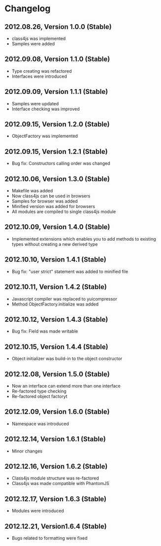 # Changelog

## 2012.08.26, Version 1.0.0 (Stable)

* class4js was implemented
* Samples were added

## 2012.09.08, Version 1.1.0 (Stable)

* Type creating was refactored
* Interfaces were introduced

## 2012.09.09, Version 1.1.1 (Stable)

* Samples were updated
* Interface checking was improved

## 2012.09.15, Version 1.2.0 (Stable)

* ObjectFactory was implemented

## 2012.09.15, Version 1.2.1 (Stable)

* Bug fix: Constructors calling order was changed

## 2012.10.06, Version 1.3.0 (Stable)

* Makefile was added
* Now class4js can be used in browsers
* Samples for browser was added
* Minified version was added for browsers
* All modules are compiled to single class4js module

## 2012.10.09, Version 1.4.0 (Stable)

* Implemented extensions which enables you to add methods to existing types without creating a new derived type 

## 2012.10.10, Version 1.4.1 (Stable)

* Bug fix: "user strict" statement was added to minified file

## 2012.10.11, Version 1.4.2 (Stable)

* Javascript compiler was replaced to yuicompressor
* Method ObjectFactory.initialize was added

## 2012.10.12, Version 1.4.3 (Stable)

* Bug fix: Field was made writable

## 2012.10.15, Version 1.4.4 (Stable)

* Object initializer was build-in to the object constructor 

## 2012.12.08, Version 1.5.0 (Stable)

* Now an interface can extend more than one interface
* Re-factored type checking
* Re-factored object factoryt 

## 2012.12.09, Version 1.6.0 (Stable)

* Namespace was introduced

## 2012.12.14, Version 1.6.1 (Stable)

* Minor changes

## 2012.12.16, Version 1.6.2 (Stable)

* Class4js module structure was re-factored
* Class4js was made compatible with PhantomJS

## 2012.12.17, Version 1.6.3 (Stable)

* Modules were introduced

## 2012.12.21, Version1.6.4 (Stable)

* Bugs related to formatting were fixed

